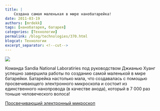 ```yaml
---
title: |
    Создана самая маленькая в мире нанобатарейка!
date: 2011-03-19
authors: [mrdekk]
tags: [нанобатарея, батарея]
categories: [Технологии]
permalink: /blog/technologies/370.html
blogcat: Технологии
excerpt_separator: <!--cut-->
---
```



![](http://itw66.ru/uploads/images/00/00/01/2011/03/19/c56ad7.png)


Команда Sandia National Laboratiries под руководством Джианью Хуанг успешно завершила работы по созданию самой маленькой в мире батарейки. Батарейка настолько мала, что создавалась с помощью просвечивающего электронного микроскопа и состоит из единственного нанопровода (в качестве анода), который в 7 000 раз тоньше человеческого волоса!

<!--cut-->

[Просвечивающий электронный микроскоп](http://ru.wikipedia.org/wiki/%D0%9F%D1%80%D0%BE%D1%81%D0%B2%D0%B5%D1%87%D0%B8%D0%B2%D0%B0%D1%8E%D1%89%D0%B8%D0%B9_%D1%8D%D0%BB%D0%B5%D0%BA%D1%82%D1%80%D0%BE%D0%BD%D0%BD%D1%8B%D0%B9_%D0%BC%D0%B8%D0%BA%D1%80%D0%BE%D1%81%D0%BA%D0%BE%D0%BF)